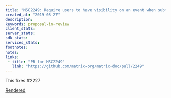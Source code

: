 ```yaml
---
title: "MSC2249: Require users to have visibility on an event when submitting reports"
created_at: "2019-08-27"
description:
keywords: proposal-in-review
client_stats:
server_stats:
sdk_stats:
services_stats:
footnotes:
notes:
links:
 - title: "PR for MSC2249"
   link: "https://github.com/matrix-org/matrix-doc/pull/2249"
---
```

This fixes #2227

[Rendered](https://github.com/matrix-org/matrix-doc/blob/hs/reporting-fixes/proposals/2249-report-require-joined.md)
